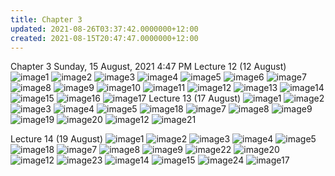 ```yaml
---
title: Chapter 3
updated: 2021-08-26T03:37:42.0000000+12:00
created: 2021-08-15T20:47:47.0000000+12:00
---
```


Chapter 3
Sunday, 15 August, 2021
4:47 PM
Lecture 12 (12 August)
![image1](../../../../resources/f24d4af4c9304bd6b7f4adc5de61d655.png)
![image2](../../../../resources/11acb3478c8e4945b90419708dbaea08.png)
![image3](../../../../resources/daa9fdd49a0d4f4899476d0e79c30791.png)
![image4](../../../../resources/06120abfd844403196460b326ba7786e.png)
![image5](../../../../resources/2210a7659e4a4fd598a9b5c665ef9478.png)
![image6](../../../../resources/6bf4814300d6420099f76d1be587493f.png)
![image7](../../../../resources/cc33efda2b1143709763fe611169b9aa.png)
![image8](../../../../resources/7a3a4cca2701484d85e704bd86d219a8.png)
![image9](../../../../resources/79ccfd4b3cba4dcd8e61b9a6372f1e3c.png)
![image10](../../../../resources/46448c62422948e08edc303a6e92a764.png)
![image11](../../../../resources/54c50fa2873346ffa293b51e24e3a1a8.png)
![image12](../../../../resources/67665b05cf264908870179c7edbefda3.png)
![image13](../../../../resources/1fbc51a916ac43c298dd4eee79efc164.png)
![image14](../../../../resources/40c51556468d4adb9fc6bafd33e5a432.png)
![image15](../../../../resources/ca6f1e364afc4f209e65676c5e9b7b37.png)
![image16](../../../../resources/f9f078336a1044da88cf01b8fb5900f0.png)
![image17](../../../../resources/1c23014efa124e319f71b3e1f0a04937.png)
Lecture 13 (17 August)
![image1](../../../../resources/f24d4af4c9304bd6b7f4adc5de61d655.png)
![image2](../../../../resources/11acb3478c8e4945b90419708dbaea08.png)
![image3](../../../../resources/daa9fdd49a0d4f4899476d0e79c30791.png)
![image4](../../../../resources/06120abfd844403196460b326ba7786e.png)
![image5](../../../../resources/2210a7659e4a4fd598a9b5c665ef9478.png)
![image18](../../../../resources/43f371ac0a1f431ea22e1c124d5eb8b6.png)
![image7](../../../../resources/cc33efda2b1143709763fe611169b9aa.png)
![image8](../../../../resources/7a3a4cca2701484d85e704bd86d219a8.png)
![image9](../../../../resources/79ccfd4b3cba4dcd8e61b9a6372f1e3c.png)
![image19](../../../../resources/013f7e376ddc43d08910c73ddd6bde2e.png)
![image20](../../../../resources/8fd3e94fe8fa46b7a9e6c2f2cb44e4b0.png)
![image12](../../../../resources/67665b05cf264908870179c7edbefda3.png)
![image21](../../../../resources/bb11cce1479b4bfb95d004ec5ce9a914.png)

Lecture 14 (19 August)
![image1](../../../../resources/f24d4af4c9304bd6b7f4adc5de61d655.png)
![image2](../../../../resources/11acb3478c8e4945b90419708dbaea08.png)
![image3](../../../../resources/daa9fdd49a0d4f4899476d0e79c30791.png)
![image4](../../../../resources/06120abfd844403196460b326ba7786e.png)
![image5](../../../../resources/2210a7659e4a4fd598a9b5c665ef9478.png)
![image18](../../../../resources/43f371ac0a1f431ea22e1c124d5eb8b6.png)
![image7](../../../../resources/cc33efda2b1143709763fe611169b9aa.png)
![image8](../../../../resources/7a3a4cca2701484d85e704bd86d219a8.png)
![image9](../../../../resources/79ccfd4b3cba4dcd8e61b9a6372f1e3c.png)
![image22](../../../../resources/df79e99aefb24ae886238e13449fa2f5.png)
![image20](../../../../resources/8fd3e94fe8fa46b7a9e6c2f2cb44e4b0.png)
![image12](../../../../resources/67665b05cf264908870179c7edbefda3.png)
![image23](../../../../resources/e96fef1186044f659359bc19083c1a29.png)
![image14](../../../../resources/40c51556468d4adb9fc6bafd33e5a432.png)
![image15](../../../../resources/ca6f1e364afc4f209e65676c5e9b7b37.png)
![image24](../../../../resources/abc9165c04044b2785195d2267ed9061.png)
![image17](../../../../resources/1c23014efa124e319f71b3e1f0a04937.png)
